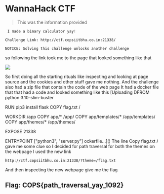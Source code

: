 # WannaHack CTF
>This was the information provided 
```
 I made a binary calculator yay!

Challenge Link: http://ctf.copsiitbhu.co.in:21338/

NOTICE: Solving this challenge unlocks another challenge

```
so following the link took me to the page that looked something like that

![](https://github.com/Wizzy2323/WannaHackme/assets/159465554/5aa855ab-eff4-4387-8d84-04ee43104309)

So first doing all the starting rituals like inspecting and looking at page source and the cookies and other stuff gave me nothing.
And the challenge also had a zip file that contain the code of the web page
It had a docker file that that had a code and looked something like this
[Uploading DFROM python:3.10-slim-buster

RUN pip3 install flask
COPY flag.txt /

WORKDIR /app
COPY app/* /app/
COPY app/templates/* /app/templates/
COPY app/themes/* /app/themes/

EXPOSE 21338

ENTRYPOINT ["python3", "server.py"]
ockerfile…]()
The line Copy flag.txt /   gave me some clue so I decided for path traversal for both the themes on the webpage I used the new link 
```
http://ctf.copsiitbhu.co.in:21338/?theme=/flag.txt

```
And then inspecting the new webpage give me the flag
## Flag:  COPS{path_traversal_yay_1092}



